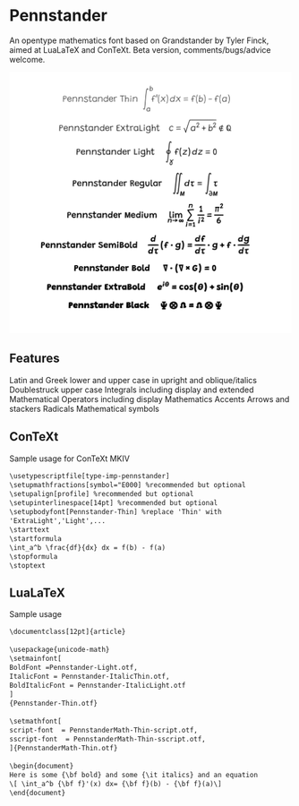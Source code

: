 # Pennstander
An opentype mathematics font based on Grandstander by Tyler Finck, aimed at LuaLaTeX and ConTeXt.   Beta version, comments/bugs/advice welcome.

![A sample of the font at each of the different weights](samples/fontweights.png)

## Features
Latin and Greek lower and upper case in upright and oblique/italics
Doublestruck upper case
Integrals including display and extended
Mathematical Operators including display
Mathematics Accents
Arrows and stackers
Radicals
Mathematical symbols

## ConTeXt
Sample usage for ConTeXt MKIV
```
\usetypescriptfile[type-imp-pennstander]
\setupmathfractions[symbol="E000] %recommended but optional
\setupalign[profile] %recommended but optional
\setupinterlinespace[14pt] %recommended but optional
\setupbodyfont[Pennstander-Thin] %replace 'Thin' with 'ExtraLight','Light',...
\starttext
\startformula
\int_a^b \frac{df}{dx} dx = f(b) - f(a)
\stopformula
\stoptext
```

## LuaLaTeX
Sample usage
```
\documentclass[12pt]{article}

\usepackage{unicode-math}
\setmainfont[
BoldFont =Pennstander-Light.otf,   
ItalicFont = Pennstander-ItalicThin.otf, 
BoldItalicFont = Pennstander-ItalicLight.otf
]
{Pennstander-Thin.otf}

\setmathfont[
script-font  = PennstanderMath-Thin-script.otf,
sscript-font  = PennstanderMath-Thin-sscript.otf,
]{PennstanderMath-Thin.otf}

\begin{document}
Here is some {\bf bold} and some {\it italics} and an equation
\[ \int_a^b {\bf f}'(x) dx= {\bf f}(b) - {\bf f}(a)\]
\end{document}
```
